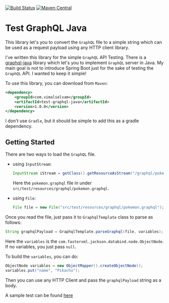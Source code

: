 [![Build Status](https://travis-ci.org/vimalrajselvam/test-graphql-java.svg?branch=master)](https://travis-ci.org/vimalrajselvam/test-graphql-java)  [![Maven Central](https://img.shields.io/maven-central/v/com.vimalselvam/test-graphql-java.svg?label=Maven%20Central)](https://search.maven.org/search?q=g:%22com.vimalselvam%22%20AND%20a:%22test-graphql-java%22)

# Test GraphQL Java

This library let's you to convert the `GraphQL` file to a simple string which can be used as a request payload using any HTTP client library.

I've written this library for the simple `GraphQL` API Testing. There is a [graphql-java](https://github.com/graphql-java/graphql-java) library which let's you to implement `GraphQL` server in Java. My main goal is not to introduce Spring Boot just for the sake of testing the `GraphQL` API. I wanted to keep it simple!

To use this library, you can download from `Maven`:

```xml
<dependency>
    <groupId>com.vimalselvam</groupId>
    <artifactId>test-graphql-java</artifactId>
    <version>1.0.0</version>
</dependency>
```

I don't use `Gradle`, but it should be simple to add this as a gradle dependency.

## Getting Started

There are two ways to load the `GraphQL` file.

- using `InputStream`:

    ```java
    InputStream iStream = getClass().getResourceAsStream("/graphql/pokemon.graphql");
    ```

    Here the `pokemon.graphql` file in under `src/test/resources/graphql/pokemon.graphql`.

- using `File`:
  
    ```java
    File file = new File("src/test/resources/graphql/pokemon.graphql");
    ```

Once you read the file, just pass it to `GraphqlTemplate` class to parse as follows:

```java
String graphqlPayload = GraphqlTemplate.parseGraphql(file, variables);
```

Here the `variables` is the `com.fasterxml.jackson.databind.node.ObjectNode`. If no variables, you just pass `null`.

To build the `variables`, you can do:

```java
ObjectNode variables = new ObjectMapper().createObjectNode();
variables.put("name", "Pikachu");
```

Then you can use any HTTP Client and pass the `graphqlPayload` string as a body.

A sample test can be found [here](https://github.com/vimalrajselvam/test-graphql-java/blob/master/src/test/java/com/vimalselvam/graphql/TestClass.java)
